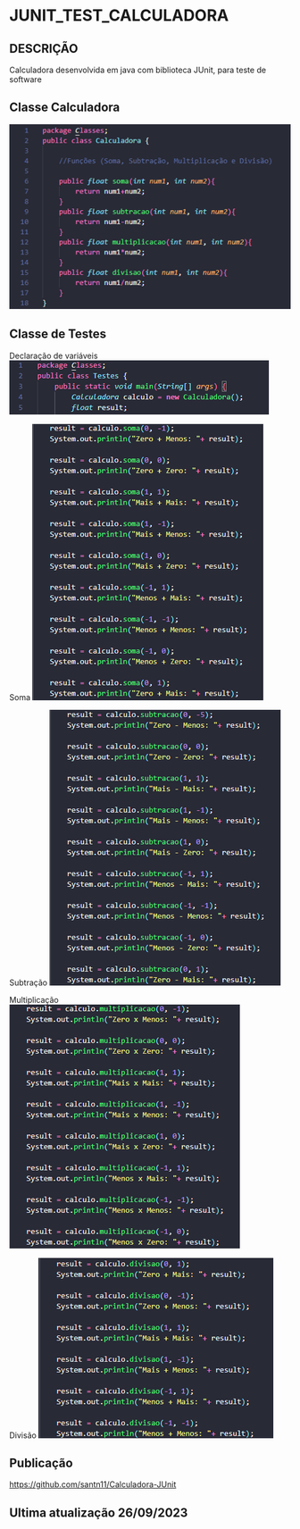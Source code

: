 # JUNIT_TEST_CALCULADORA
## DESCRIÇÃO
Calculadora desenvolvida em java com biblioteca JUnit, para teste de software

## Classe Calculadora 
![image](img/class.png)

## Classe de Testes
Declaração de variáveis
![image](img/var.png)

Soma
![image](img/TesteSoma.png)

Subtração
![image](img/TesteSubtração.png)

Multiplicação
![image](img/TesteMult.png)

Divisão
![image](img/TesteDiv.png)

## Publicação

https://github.com/santn11/Calculadora-JUnit

## Ultima atualização 26/09/2023

